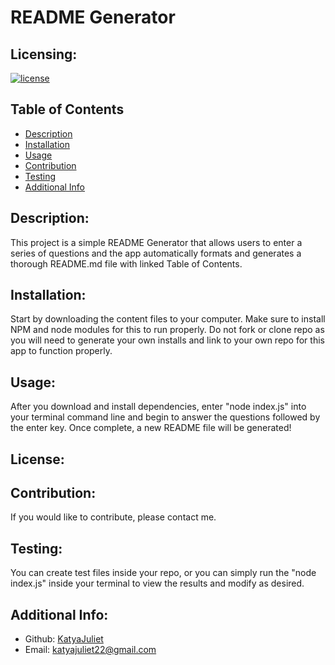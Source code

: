 # README Generator


  ## Licensing:
  [![license](https://img.shields.io/badge/license--blue)](https://shields.io)
  
  ## Table of Contents 
  - [Description](#description)
  - [Installation](#installation)
  - [Usage](#usage)
  - [Contribution](#contribution)
  - [Testing](#testing)
  - [Additional Info](#additional-info)
  
  ## Description:
  This project is a simple README Generator that allows users to enter a series of questions and the app automatically formats and generates a thorough README.md file with linked Table of Contents.

  ## Installation:
  Start by downloading the content files to your computer. Make sure to install NPM and node modules for this to run properly. Do not fork or clone repo as you will need to generate your own installs and link to your own repo for this app to function properly.

  ## Usage:
  After you download and install dependencies, enter "node index.js" into your terminal command line and begin to answer the questions followed by the enter key. Once complete, a new README file will be generated!

  ## License:
  

  ## Contribution:
  If you would like to contribute, please contact me.

  ## Testing:
  You can create test files inside your repo, or you can simply run the "node index.js" inside your terminal to view the results and modify as desired. 
  
  ## Additional Info:
  - Github: [KatyaJuliet](https://github.com/KatyaJuliet)
  - Email: katyajuliet22@gmail.com 

